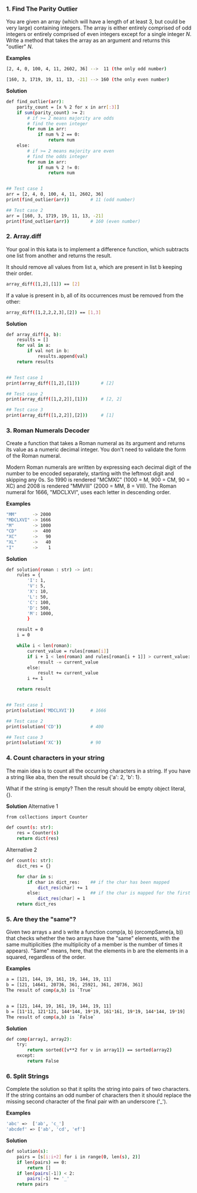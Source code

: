 ### 1. Find The Parity Outlier

You are given an array (which will have a length of at least 3, but could be very large) containing integers. The array is either entirely comprised of odd integers or entirely comprised of even integers except for a single integer $N$. Write a method that takes the array as an argument and returns this "outlier" $N$.

**Examples**
``` bash
[2, 4, 0, 100, 4, 11, 2602, 36] -->  11 (the only odd number)

[160, 3, 1719, 19, 11, 13, -21] --> 160 (the only even number)
```

**Solution**
``` bash
def find_outlier(arr):
    parity_count = [x % 2 for x in arr[:3]]
    if sum(parity_count) >= 2:
        # if >= 2 means majority are odds
        # find the even integer
        for num in arr:
            if num % 2 == 0:
                return num
    else:
        # if >= 2 means majority are even
        # find the odds integer
        for num in arr:
            if num % 2 != 0:
                return num


## Test case 1
arr = [2, 4, 0, 100, 4, 11, 2602, 36]
print(find_outlier(arr))        # 11 (odd number)

## Test case 2
arr = [160, 3, 1719, 19, 11, 13, -21]
print(find_outlier(arr))        # 160 (even number)
```

### 2. Array.diff
Your goal in this kata is to implement a difference function, which subtracts one list from another and returns the result.

It should remove all values from list a, which are present in list b keeping their order.
``` bash
array_diff([1,2],[1]) == [2]
```

If a value is present in b, all of its occurrences must be removed from the other:
``` bash
array_diff([1,2,2,2,3],[2]) == [1,3]
```

**Solution**
``` bash
def array_diff(a, b):
    results = []
    for val in a:
        if val not in b:
            results.append(val)
    return results


## Test case 1
print(array_diff([1,2],[1]))        # [2]

## Test case 2
print(array_diff([1,2,2]],[1]))     # [2, 2]

## Test case 3
print(array_diff([1,2,2]],[2]))     # [1]
```


### 3. Roman Numerals Decoder
Create a function that takes a Roman numeral as its argument and returns its value as a numeric decimal integer. You don't need to validate the form of the Roman numeral.

Modern Roman numerals are written by expressing each decimal digit of the number to be encoded separately, starting with the leftmost digit and skipping any 0s. So 1990 is rendered "MCMXC" (1000 = M, 900 = CM, 90 = XC) and 2008 is rendered "MMVIII" (2000 = MM, 8 = VIII). The Roman numeral for 1666, "MDCLXVI", uses each letter in descending order.

**Examples**
``` bash
"MM"      -> 2000
"MDCLXVI" -> 1666
"M"       -> 1000
"CD"      ->  400
"XC"      ->   90
"XL"      ->   40
"I"       ->    1
```

**Solution**
``` bash
def solution(roman : str) -> int:
    rules = {
        'I': 1, 
        'V': 5, 
        'X': 10, 
        'L': 50, 
        'C': 100, 
        'D': 500, 
        'M': 1000,
        }

    result = 0
    i = 0

    while i < len(roman):
        current_value = rules[roman[i]]
        if i + 1 < len(roman) and rules[roman[i + 1]] > current_value:
            result -= current_value
        else:
            result += current_value
        i += 1

    return result


## Test case 1
print(solution('MDCLXVI'))      # 1666

## Test case 2
print(solution('CD'))           # 400

## Test case 3
print(solution('XC'))           # 90
```

### 4. Count characters in your string
The main idea is to count all the occurring characters in a string. If you have a string like aba, then the result should be {'a': 2, 'b': 1}.

What if the string is empty? Then the result should be empty object literal, {}.

**Solution**
Alternative 1
```bash
from collections import Counter

def count(s: str):
    res = Counter(s)
    return dict(res)
```


Alternative 2
```bash
def count(s: str):
    dict_res = {}

    for char in s:
        if char in dict_res:    ## if the char has been mapped
            dict_res[char] += 1
        else:                   ## if the char is mapped for the first time
            dict_res[char] = 1
    return dict_res
```


### 5. Are they the "same"?
Given two arrays `a` and `b` write a function comp(a, b) (orcompSame(a, b)) that checks whether the two arrays have the "same" elements, with the same multiplicities (the multiplicity of a member is the number of times it appears). "Same" means, here, that the elements in b are the elements in a squared, regardless of the order.

**Examples**
```bash
a = [121, 144, 19, 161, 19, 144, 19, 11]  
b = [121, 14641, 20736, 361, 25921, 361, 20736, 361]
The result of comp(a,b) is `True`


a = [121, 144, 19, 161, 19, 144, 19, 11] 
b = [11*11, 121*121, 144*144, 19*19, 161*161, 19*19, 144*144, 19*19]
The result of comp(a,b) is `False`

```

**Solution**
```bash
def comp(array1, array2):
    try:
        return sorted([v**2 for v in array1]) == sorted(array2)
    except:
        return False
```

### 6. Split Strings
Complete the solution so that it splits the string into pairs of two characters. If the string contains an odd number of characters then it should replace the missing second character of the final pair with an underscore ('_').

**Examples**
```bash
'abc' =>  ['ab', 'c_']
'abcdef' => ['ab', 'cd', 'ef']
```

**Solution**
```bash
def solution(s):
    pairs = [s[i:i+2] for i in range(0, len(s), 2)]
    if len(pairs) == 0:
        return []
    if len(pairs[-1]) < 2:
        pairs[-1] += '_'
    return pairs
```